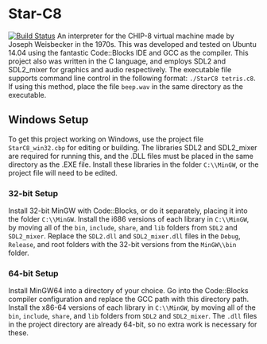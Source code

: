 # Star-C8
[![Build Status](https://travis-ci.org/StardustGogeta/Star-C8.svg?branch=linux)](https://travis-ci.org/StardustGogeta/Star-C8)
An interpreter for the CHIP-8 virtual machine made by Joseph Weisbecker in the 1970s. This was developed and tested on Ubuntu 14.04 using the fantastic Code::Blocks IDE and GCC as the compiler.
This project also was written in the C language, and employs SDL2 and SDL2_mixer for graphics and audio respectively.
The executable file supports command line control in the following format: `./StarC8 tetris.c8`. If using this method, place the file `beep.wav` in the same directory as the executable.

## Windows Setup
To get this project working on Windows, use the project file `StarC8_win32.cbp` for editing or building.
The libraries SDL2 and SDL2_mixer are required for running this, and the .DLL files must be placed in the same directory as the .EXE file.
Install these libraries in the folder `C:\\MinGW`, or the project file will need to be edited.

### 32-bit Setup
Install 32-bit MinGW with Code::Blocks, or do it separately, placing it into the folder `C:\\MinGW`.
Install the i686 versions of each library in `C:\\MinGW`, by moving all of the `bin`, `include`, `share`, and `lib` folders from `SDL2` and `SDL2_mixer`.
Replace the `SDL2.dll` and `SDL2_mixer.dll` files in the `Debug`, `Release`, and root folders with the 32-bit versions from the `MinGW\\bin` folder.

### 64-bit Setup
Install MinGW64 into a directory of your choice. Go into the Code::Blocks compiler configuration and replace the GCC path with this directory path.
Install the x86-64 versions of each library in `C:\\MinGW`, by moving all of the `bin`, `include`, `share`, and `lib` folders from `SDL2` and `SDL2_mixer`.
The `.dll` files in the project directory are already 64-bit, so no extra work is necessary for these.
